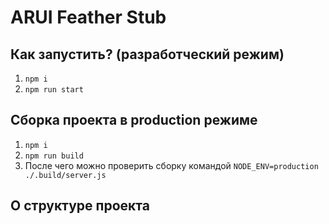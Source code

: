 ARUI Feather Stub
=================

Как запустить? (разработческий режим)
-------------------------------------

1. `npm i`
2. `npm run start`

Сборка проекта в production режиме
----------------------------------

1. `npm i`
2. `npm run build`
3. После чего можно проверить сборку командой `NODE_ENV=production ./.build/server.js`

О структуре проекта
-------------------
